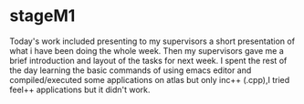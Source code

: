 # stageM1
Today's work included presenting to my supervisors a short presentation  of what i have been doing the whole week.
Then my supervisors gave me a brief introduction and layout of the tasks for next week.
I spent the rest of the day learning the basic commands of using emacs editor and compiled/executed some applications on atlas but only inc++ (.cpp),I tried feel++ applications but it didn't work.
